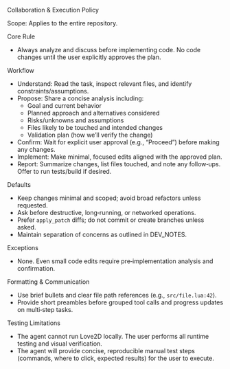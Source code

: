Collaboration & Execution Policy

Scope: Applies to the entire repository.

Core Rule
- Always analyze and discuss before implementing code. No code changes until the user explicitly approves the plan.

Workflow
- Understand: Read the task, inspect relevant files, and identify constraints/assumptions.
- Propose: Share a concise analysis including:
  - Goal and current behavior
  - Planned approach and alternatives considered
  - Risks/unknowns and assumptions
  - Files likely to be touched and intended changes
  - Validation plan (how we’ll verify the change)
- Confirm: Wait for explicit user approval (e.g., “Proceed”) before making any changes.
- Implement: Make minimal, focused edits aligned with the approved plan.
- Report: Summarize changes, list files touched, and note any follow‑ups. Offer to run tests/build if desired.

Defaults
- Keep changes minimal and scoped; avoid broad refactors unless requested.
- Ask before destructive, long‑running, or networked operations.
- Prefer `apply_patch` diffs; do not commit or create branches unless asked.
- Maintain separation of concerns as outlined in DEV_NOTES.

Exceptions
- None. Even small code edits require pre‑implementation analysis and confirmation.

Formatting & Communication
- Use brief bullets and clear file path references (e.g., `src/file.lua:42`).
- Provide short preambles before grouped tool calls and progress updates on multi‑step tasks.

Testing Limitations
- The agent cannot run Love2D locally. The user performs all runtime testing and visual verification.
- The agent will provide concise, reproducible manual test steps (commands, where to click, expected results) for the user to execute.
